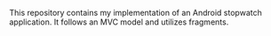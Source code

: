 This repository contains my implementation of an Android stopwatch application. It follows an MVC model and utilizes fragments.
